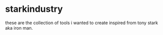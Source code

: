 # starkindustry
these are the collection of tools i wanted to create inspired from tony stark aka iron man.
